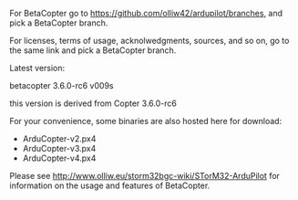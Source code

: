 For BetaCopter go to https://github.com/olliw42/ardupilot/branches, and pick a BetaCopter branch.

For licenses, terms of usage, acknolwedgments, sources, and so on, go to the same link and pick a BetaCopter branch. 

Latest version:

betacopter 3.6.0-rc6 v009s

this version is derived from Copter 3.6.0-rc6

For your convenience, some binaries are also hosted here for download:
- ArduCopter-v2.px4
- ArduCopter-v3.px4
- ArduCopter-v4.px4

Please see http://www.olliw.eu/storm32bgc-wiki/STorM32-ArduPilot for information on the usage and features of BetaCopter.



